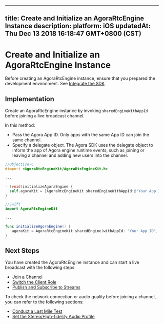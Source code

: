 
---
title: Create and Initialize an AgoraRtcEngine Instance
description: 
platform: iOS
updatedAt: Thu Dec 13 2018 16:18:47 GMT+0800 (CST)
---
# Create and Initialize an AgoraRtcEngine Instance
Before creating an AgoraRtcEngine instance, ensure that you prepared the development environment. See [Integrate the SDK](../../en/Interactive%20Broadcast/ios_video.md).

## Implementation

Create an AgoraRtcEngine instance by invoking `sharedEngineWithAppId` before joining a live broadcast channel.

In this method:

- Pass the Agora App ID. Only apps with the same App ID can join the same channel.
- Specify a delegate object. The Agora SDK uses the delegate object to inform the app of Agora engine runtime events, such as joining or leaving a channel and adding new users into the channel.

```objective-c
//Objective-C
#import <AgoraRtcEngineKit/AgoraRtcEngineKit.h>

...

- (void)initializeAgoraEngine {
  self.agoraKit = [AgoraRtcEngineKit sharedEngineWithAppId:@"Your App ID" delegate:self];
}
```

```swift
//Swift
import AgoraRtcEngineKit

...

func initializeAgoraEngine() {
   agoraKit = AgoraRtcEngineKit.sharedEngine(withAppId: "Your App ID", delegate: self)
}
```

## Next Steps
You have created the AgoraRtcEngine instance and can start a live broadcast with the following steps:
* [Join a Channel](../../en/Interactive%20Broadcast/join_live_ios.md)
* [Switch the Client Role](../../en/Interactive%20Broadcast/role_ios.md)
* [Publish and Subscribe to Streams](../../en/Interactive%20Broadcast/publish_ios_live.md)

To check the network connection or audio quality before joining a channel, you can refer to the following sections:
* [Conduct a Last Mile Test](../../en/Interactive%20Broadcast/lastmile_ios.md)
* [Set the Stereo/High-fidelity Audio Profile](../../en/Interactive%20Broadcast/audio_profile_ios.md)

